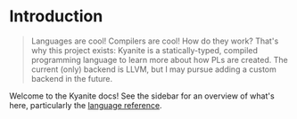 # Introduction

> Languages are cool! Compilers are cool! How do they work? That's why this project exists: Kyanite is a statically-typed, compiled programming language to learn more about how PLs are created. The current (only) backend is LLVM, but I may pursue adding a custom backend in the future.

Welcome to the Kyanite docs! See the sidebar for an overview of what's here, particularly the [language reference](./reference.md).
